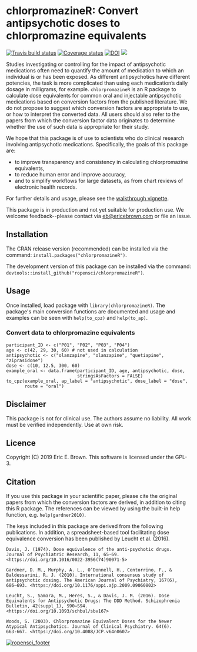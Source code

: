 # chlorpromazineR: Convert antipsychotic doses to chlorpromazine equivalents

[![Travis build status](https://travis-ci.org/ropensci/chlorpromazineR.svg?branch=master)](https://travis-ci.org/ropensci/chlorpromazineR) [![Coverage status](https://codecov.io/gh/ropensci/chlorpromazineR/branch/master/graph/badge.svg)](https://codecov.io/github/ropensci/chlorpromazineR?branch=master) [![DOI](https://zenodo.org/badge/175675220.svg)](https://zenodo.org/badge/latestdoi/175675220) [![](https://badges.ropensci.org/307_status.svg)](https://github.com/ropensci/onboarding/issues/307)

Studies investigating or controlling for the impact of antipsychotic medications often need to quantify the amount of medication to which an individual is or has been exposed. As different antipsychotics have different potencies, the task is more complicated than using each medication’s daily dosage in milligrams, for example. `chlorpromazineR` is an R package to calculate dose equivalents for common oral and injectable antipsychotic medications based on conversion factors from the published literature. We do not propose to suggest which conversion factors are appropriate to use, or how to interpret the converted data. All users should also refer to the papers from which the conversion factor data originates to determine whether the use of such data is appropriate for their study.

We hope that this package is of use to scientists who do clinical research involving antipsychotic medications. Specifically, the goals of this package are:

* to improve transparency and consistency in calculating chlorpromazine equivalents,
* to reduce human error and improve accuracy,
* and to simplify workflows for large datasets, as from chart reviews of electronic health records.

For further details and usage, please see the [walkthrough vignette](https://htmlpreview.github.io/?https://github.com/ropensci/chlorpromazineR/blob/master/doc/walkthrough.html).

This package is in production and not yet suitable for production use. We welcome feedback--please contact via eb@ericebrown.com or file an issue.

## Installation

The CRAN release version (recommended) can be installed via the command: `install.packages("chlorpromazineR")`.

The development version of this package can be installed via the command: `devtools::install_github("ropensci/chlorpromazineR")`.

## Usage

Once installed, load package with `library(chlorpromazineR)`. The package's main conversion functions are documented and usage and examples can be seen with `help(to_cpz)` and `help(to_ap)`.

### Convert data to chlorpromazine equivalents

    participant_ID <- c("P01", "P02", "P03", "P04")
    age <- c(42, 29, 30, 60) # not used in calculation
    antipsychotic <- c("olanzapine", "olanzapine", "quetiapine", "ziprasidone")
    dose <- c(10, 12.5, 300, 60)
    example_oral <- data.frame(participant_ID, age, antipsychotic, dose, 
                               stringsAsFactors = FALSE)
    to_cpz(example_oral, ap_label = "antipsychotic", dose_label = "dose", 
           route = "oral")

## Disclaimer

This package is not for clinical use. The authors assume no liability. All work must be verified independently. Use at own risk.

## Licence

Copyright (C) 2019 Eric E. Brown. This software is licensed under the GPL-3.

## Citation

If you use this package in your scientific paper, please cite the original papers from which the conversion factors are derived, in addition to citing this R package. The references can be viewed by using the built-in help function, e.g. `help(gardner2010)`.

The keys included in this package are derived from the following publications. In addition, a spreadsheet-based tool facilitating dose equivalence conversion has been published by Leucht et al. (2016).

    Davis, J. (1974). Dose equivalence of the anti-psychotic drugs.
    Journal of Psychiatric Research, 11, 65-69.
    <https://doi.org/10.1016/0022-3956(74)90071-5>

    Gardner, D. M., Murphy, A. L., O’Donnell, H., Centorrino, F., & 
    Baldessarini, R. J. (2010). International consensus study of 
    antipsychotic dosing. The American Journal of Psychiatry, 167(6),
    686–693. <https://doi.org/10.1176/appi.ajp.2009.09060802>

    Leucht, S., Samara, M., Heres, S., & Davis, J. M. (2016). Dose
    Equivalents for Antipsychotic Drugs: The DDD Method. Schizophrenia
    Bulletin, 42(suppl_1), S90–S94. <https://doi.org/10.1093/schbul/sbv167>

    Woods, S. (2003). Chlorpromazine Equivalent Doses for the Newer
    Atypical Antipsychotics. Journal of Clinical Psychiatry. 64(6).
    663-667. <https://doi.org/10.4088/JCP.v64n0607>

[![ropensci_footer](https://ropensci.org/public_images/ropensci_footer.png)](https://ropensci.org)

